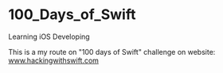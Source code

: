 # 100_Days_of_Swift

Learning iOS Developing

This is a my route on "100 days of Swift" challenge on website: www.hackingwithswift.com
